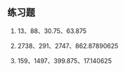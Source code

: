 ## 练习题
1. 13、88、30.75、63.875    

2. 2738、291、2747、862.87890625    

3. 159、1497、399.875、17.140625    

